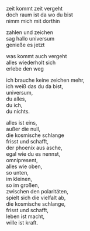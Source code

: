 zeit kommt zeit vergeht  
doch raum ist da wo du bist  
nimm mich mit dorthin

zahlen und zeichen  
sag hallo universum  
genieße es jetzt

was kommt auch vergeht  
alles wiederholt sich  
erlebe den weg

ich brauche keine zeichen mehr,  
ich weiß das du da bist,  
universum,  
du alles,  
du ich,  
du nichts.

alles ist eins,  
außer die null,  
die kosmische schlange  
frisst und schafft,  
der phoenix aus asche,  
egal wie du es nennst,  
omnipresent,  
alles wie oben,  
so unten,  
im kleinen,  
so im großen,  
zwischen den polaritäten,  
spielt sich die vielfalt ab,  
die kosmische schlange,  
frisst und schafft,  
leben ist macht,  
wille ist kraft.